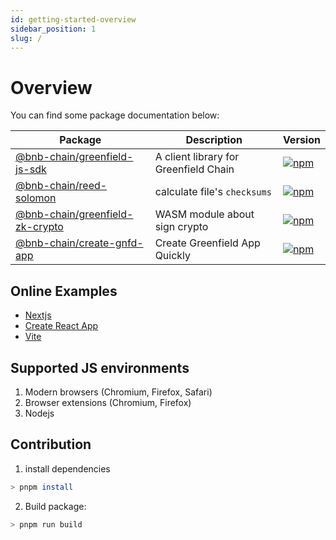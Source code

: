 ```yaml
---
id: getting-started-overview
sidebar_position: 1
slug: /
---
```


# Overview

You can find some package documentation below:

| Package | Description | Version | 
| --- | --- | --- |
| [@bnb-chain/greenfield-js-sdk](https://github.com/bnb-chain/greenfield-js-sdk/tree/main/packages/js-sdk/README.md) | A client library for Greenfield Chain | [![npm](https://img.shields.io/npm/v/%40bnb-chain%2Fgreenfield-js-sdk?color=blue)](https://www.npmjs.com/package/@bnb-chain/greenfield-js-sdk) |
| [@bnb-chain/reed-solomon](https://github.com/bnb-chain/greenfield-js-sdk/tree/main/packages/reed-solomon) | calculate file's `checksums` | [![npm](https://img.shields.io/npm/v/%40bnb-chain%2Freed-solomon?color=blue)](https://www.npmjs.com/package/@bnb-chain/reed-solomon) |
| [@bnb-chain/greenfield-zk-crypto](https://github.com/bnb-chain/greenfield-js-sdk/tree/main/packages/zk-crypto/README.md) | WASM module about sign crypto | [![npm](https://img.shields.io/npm/v/%40bnb-chain%2Fgreenfield-zk-crypto?color=blue)](https://www.npmjs.com/package/@bnb-chain/greenfield-zk-crypto) |
| [@bnb-chain/create-gnfd-app](https://github.com/bnb-chain/greenfield-js-sdk/tree/main/packages/create-gnfd-app/README.md) | Create Greenfield App Quickly | [![npm](https://img.shields.io/npm/v/%40bnb-chain%2Fcreate-gnfd-app?color=blue)](https://www.npmjs.com/package/@bnb-chain/create-gnfd-app) |

## Online Examples

* [Nextjs](https://codesandbox.io/p/github/rrr523/greenfield-nextjs-template/main)
* [Create React App](https://codesandbox.io/p/github/rrr523/greenfield-cra-template/main)
* [Vite](https://codesandbox.io/p/github/rrr523/greenfield-vite-template/main)

## Supported JS environments

1. Modern browsers (Chromium, Firefox, Safari)
2. Browser extensions (Chromium, Firefox)
3. Nodejs

## Contribution

1. install dependencies

```bash
> pnpm install
```

2. Build package:
```bash
> pnpm run build
```

